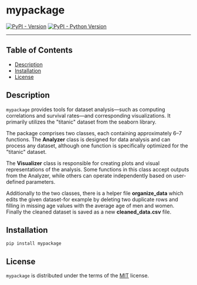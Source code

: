 # mypackage

[![PyPI - Version](https://img.shields.io/pypi/v/mypackage.svg)](https://pypi.org/project/mypackage)
[![PyPI - Python Version](https://img.shields.io/pypi/pyversions/mypackage.svg)](https://pypi.org/project/mypackage)

-----

## Table of Contents

- [Description](#description)
- [Installation](#installation)
- [License](#license)

## Description
`mypackage` provides tools for dataset analysis—such as computing correlations and survival rates—and corresponding visualizations. It primarily utilizes the "titanic" dataset from the seaborn library.

The package comprises two classes, each containing approximately 6–7 functions. The **Analyzer** class is designed for data analysis and can process any dataset, although one function is specifically optimized for the "titanic" dataset.

The **Visualizer** class is responsible for creating plots and visual representations of the analysis. Some functions in this class accept outputs from the Analyzer, while others can operate independently based on user-defined parameters.

Additionally to the two classes, there is a helper file **organize_data** which edits the given dataset-for example by deleting two duplicate rows and filling in missing age values with the average age of men and women. Finally the cleaned dataset is saved as a new **cleaned_data.csv** file. 

## Installation

```console
pip install mypackage
```

## License

`mypackage` is distributed under the terms of the [MIT](https://spdx.org/licenses/MIT.html) license.
